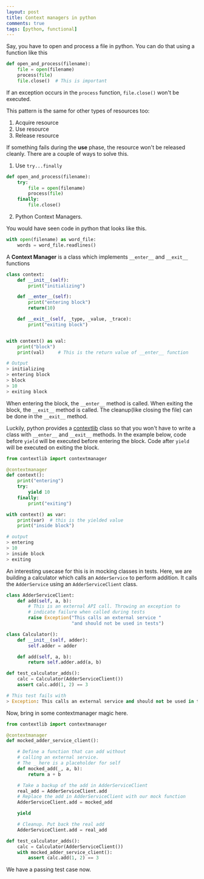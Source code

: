 ```yaml
---
layout: post
title: Context managers in python
comments: true
tags: [python, functional]
---
```

Say, you have to open and process a file in python. You can do that using a function like this
```python
def open_and_process(filename):
    file = open(filename)
    process(file)
    file.close()  # This is important
```
If an exception occurs in the `process` function, `file.close()` won't be executed.

This pattern is the same for other types of resources too:
1. Acquire resource
2. Use resource
3. Release resource

If something fails during the **use** phase, the resource won't be released cleanly.
There are a couple of ways to solve this.
1. Use `try...finally`
```python
def open_and_process(filename):
    try:
        file = open(filename)
        process(file)
    finally:
        file.close()
```
2. Python Context Managers.

You would have seen code in python that looks like this.
```python
with open(filename) as word_file:
    words = word_file.readlines()
```

A **Context Manager** is a class which implements `__enter__` and `__exit__` functions
```python
class context:
    def __init__(self):
        print("initializing")

    def __enter__(self):
        print("entering block")
        return(10)

    def __exit__(self, _type, _value, _trace):
        print("exiting block")


with context() as val:
    print("block")
    print(val)     # This is the return value of __enter__ function

# Output
> initializing
> entering block
> block
> 10
> exiting block
```
When entering the block, the `__enter__` method is called. When exiting the block, the `__exit__` method is called. The cleanup(like closing the file) can be done in the `__exit__` method.

Luckily, python provides a [contextlib](https://docs.python.org/3/library/contextlib.html) class so that you won't have to write a class with `__enter__` and `__exit__` methods. In the example below, code before `yield` will be executed before entering the block. Code after `yield` will be executed on exiting the block.

```python
from contextlib import contextmanager

@contextmanager
def context():
    print("entering")
    try:
        yield 10
    finally:
        print("exiting")

with context() as var:
    print(var)  # this is the yielded value
    print("inside block")

# output
> entering
> 10
> inside block
> exiting
```

An interesting usecase for this is in mocking classes in tests.
Here, we are building a calculator which calls an `AdderService` to perform addition. It calls the `AdderService` using an `AdderServiceClient` class.
```python
class AdderServiceClient:
    def add(self, a, b):
        # This is an external API call. Throwing an exception to
        # indicate failure when called during tests
        raise Exception("This calls an external service "
                        "and should not be used in tests")

class Calculator():
    def __init__(self, adder):
        self.adder = adder

    def add(self, a, b):
        return self.adder.add(a, b)

def test_calculator_adds():
    calc = Calculator(AdderServiceClient())
    assert calc.add(1, 2) == 3

# This test fails with
> Exception: This calls an external service and should not be used in tests
```

Now, bring in some contextmanager magic here.
```python
from contextlib import contextmanager

@contextmanager
def mocked_adder_service_client():

    # Define a function that can add without
    # calling an external service.
    # The _ here is a placeholder for self
    def mocked_add(_, a, b):
        return a + b

    # Take a backup of the add in AdderServiceClient
    real_add = AdderServiceClient.add
    # Replace the add in AdderServiceClient with our mock function
    AdderServiceClient.add = mocked_add

    yield

    # Cleanup. Put back the real add
    AdderServiceClient.add = real_add

def test_calculator_adds():
    calc = Calculator(AdderServiceClient())
    with mocked_adder_service_client():
        assert calc.add(1, 2) == 3
```
We have a passing test case now.
